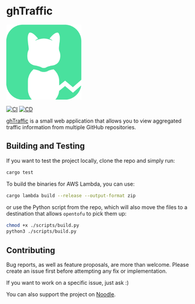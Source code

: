 # ghTraffic

<img src="./img/logo_small.png" alt="ghTraffic logo" style="height: 200px; width:200px;"/>

[![CI](https://github.com/soupdevsolutions/ghstats/actions/workflows/ci.yml/badge.svg)](https://github.com/soupdevsolutions/ghstats/actions/workflows/ci.yml)
[![CD](https://github.com/soupdevsolutions/ghstats/actions/workflows/cd.yml/badge.svg?branch=main)](https://github.com/soupdevsolutions/ghstats/actions/workflows/cd.yml)

[ghTraffic](https://ghtraffic.com) is a small web application that allows you to view aggregated traffic information from multiple GitHub repositories.  

## Building and Testing

If you want to test the project locally, clone the repo and simply run:

```bash
cargo test
```

To build the binaries for AWS Lambda, you can use:

```bash
cargo lambda build --release --output-format zip
```
or use the Python script from the repo, which will also move the files to a destination that allows `opentofu` to pick them up:
```bash
chmod +x ./scripts/build.py
python3 ./scripts/build.py
```

## Contributing

Bug reports, as well as feature proposals, are more than welcome. Please create an issue first before attempting any fix or implementation.  

If you want to work on a specific issue, just ask :)  

You can also support the project on [Noodle](https://grabnoodle.com).
